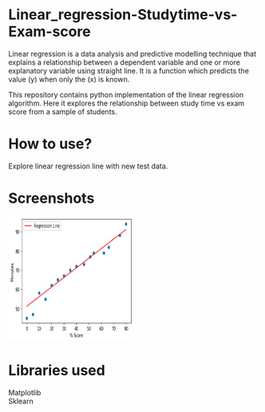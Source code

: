 # Linear_regression-Studytime-vs-Exam-score

Linear regression is a data analysis and predictive modelling technique that explains a relationship between a dependent variable and one or more explanatory variable using  straight line. It is a function which predicts the value (y) when only the (x) is known.

This repository contains python implementation of the linear regression algorithm. Here it explores the relationship between study time vs exam score from a sample of students. 

# How to use?

Explore linear regression line with new test data.

# Screenshots
<img src="https://github.com/Sal7Sabil/Linear_regression-Studytime-vs-Exam-score/blob/main/Linear_reg.png" width="250" height="250" />

# Libraries used

Matplotlib <br>
Sklearn



